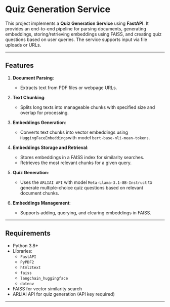 # Quiz Generation Service

This project implements a **Quiz Generation Service** using **FastAPI**. It provides an end-to-end pipeline for parsing documents, generating embeddings, storing/retrieving embeddings using FAISS, and creating quiz questions based on user queries. The service supports input via file uploads or URLs.

---

## Features

1. **Document Parsing**:  
   - Extracts text from PDF files or webpage URLs.

2. **Text Chunking**:  
   - Splits long texts into manageable chunks with specified size and overlap for processing.

3. **Embeddings Generation**:  
   - Converts text chunks into vector embeddings using `HuggingFaceEmbeddings`with model `bert-base-nli-mean-tokens`.

4. **Embeddings Storage and Retrieval**:  
   - Stores embeddings in a FAISS index for similarity searches.  
   - Retrieves the most relevant chunks for a given query.

5. **Quiz Generation**:  
   - Uses the `ARLIAI API` with model `Meta-Llama-3.1-8B-Instruct` to generate multiple-choice quiz questions based on relevant document chunks.

6. **Embeddings Management**:  
   - Supports adding, querying, and clearing embeddings in FAISS.

---

## Requirements

- Python 3.8+
- Libraries:
  - `FastAPI`
  - `PyPDF2`
  - `html2text`
  - `faiss`
  - `langchain_huggingface`
  - `dotenv`
- FAISS for vector similarity search
- ARLIAI API for quiz generation (API key required)

---
